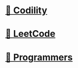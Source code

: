 # [📒 Codility](https://github.com/ychxexn/coding-test/tree/main/java/Codility)
# [📒 LeetCode](https://github.com/ychxexn/coding-test/tree/main/java/LeetCode)
# [📒 Programmers](https://github.com/ychxexn/coding-test/tree/main/java/programmers)
